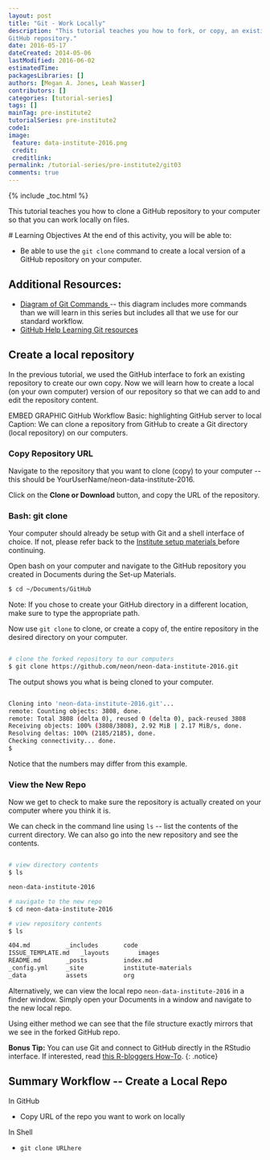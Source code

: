 ```yaml
---
layout: post
title: "Git - Work Locally"
description: "This tutorial teaches you how to fork, or copy, an existing 
GitHub repository."
date: 2016-05-17
dateCreated: 2014-05-06
lastModified: 2016-06-02
estimatedTime: 
packagesLibraries: []
authors: [Megan A. Jones, Leah Wasser]
contributors: []
categories: [tutorial-series]
tags: []
mainTag: pre-institute2
tutorialSeries: pre-institute2
code1: 
image:
 feature: data-institute-2016.png
 credit:
 creditlink:
permalink: /tutorial-series/pre-institute2/git03
comments: true
---
```


{% include _toc.html %}

This tutorial teaches you how to clone a GitHub repository to your computer so
that you can work locally on files.

<div id="objectives" markdown="1">
# Learning Objectives
At the end of this activity, you will be able to: 

* Be able to use the `git clone` command to create a local version of a GitHub 
repository on your computer. 

## Additional Resources: 

* <a href="http://rogerdudler.github.io/git-guide/files/git_cheat_sheet.pdf" target="_blank"> Diagram of Git Commands </a>
-- this diagram includes more commands than we will 
learn in this series but includes all that we use for our standard workflow.
* <a href="https://help.github.com/articles/good-resources-for-learning-git-and-github/" target="_blank"> GitHub Help Learning Git resources </a> 

</div>

## Create a local repository
In the previous tutorial, we used the GitHub interface to fork an existing 
repository to create our own copy. Now we will learn how to create a 
local (on your own computer) version of our repository so that we can add to and 
edit the repository content. 

EMBED GRAPHIC GitHub Workflow Basic: highlighting GitHub server to local 
Caption: We can clone a repository from GitHub to create a Git directory 
(local repository) on our computers. 

### Copy Repository URL
Navigate to the repository that you want to clone (copy) to your computer -- 
this should be YourUserName/neon-data-institute-2016.  

Click on the **Clone or Download** button, and copy the URL of the repository. 

### Bash: git clone 

Your computer should already be setup with Git and a shell interface of choice.
If not, please refer back to the
<a href="{{ site.baseurl}}/tutorial-series/pre-institute0/ " target="_blank"> Institute setup materials </a> 
before continuing. 

Open bash on your computer and navigate to the GitHub repository you created in 
Documents during the Set-up Materials. 

```bash
$ cd ~/Documents/GitHub
```
Note: If you chose to create your GitHub directory in a different location, make 
sure to type the appropriate path.

Now use `git clone` to clone, or create a copy of, the entire repository in the 
desired directory on your computer. 

```bash

# clone the forked repository to our computers
$ git clone https://github.com/neon/neon-data-institute-2016.git
```
The output shows you what is being cloned to your computer. 

```bash

Cloning into 'neon-data-institute-2016.git'...
remote: Counting objects: 3808, done.
remote: Total 3808 (delta 0), reused 0 (delta 0), pack-reused 3808
Receiving objects: 100% (3808/3808), 2.92 MiB | 2.17 MiB/s, done.
Resolving deltas: 100% (2185/2185), done.
Checking connectivity... done.
$ 

```
Notice that the numbers may differ from this example. 

### View the New Repo
Now we get to check to make sure the repository is actually created on your 
computer where you think it is. 

We can check in the command line using `ls` -- list the contents of the current 
directory. We can also go into the new repository and see the contents. 

```bash

# view directory contents
$ ls

neon-data-institute-2016

# navigate to the new repo
$ cd neon-data-institute-2016

# view repository contents
$ ls

404.md			_includes		code
ISSUE_TEMPLATE.md	_layouts		images
README.md		_posts			index.md
_config.yml		_site			institute-materials
_data			assets			org

```

Alternatively, we can view the local repo `neon-data-institute-2016` in a finder
window. Simply open your Documents in a window and navigate to the new local 
repo. 

Using either method we can see that the file structure exactly mirrors that we 
see in the forked GitHub repo.  


<i class="fa fa-star"></i> **Bonus Tip:** You can use Git and connect to GitHub 
directly in the RStudio interface. If interested, read 
<a href="http://www.r-bloggers.com/rstudio-and-github/" target="_blank">this R-bloggers How-To</a>. 
{: .notice}

## Summary Workflow -- Create a Local Repo
In GitHub

* Copy URL of the repo you want to work on locally

In Shell

* `git clone URLhere`

